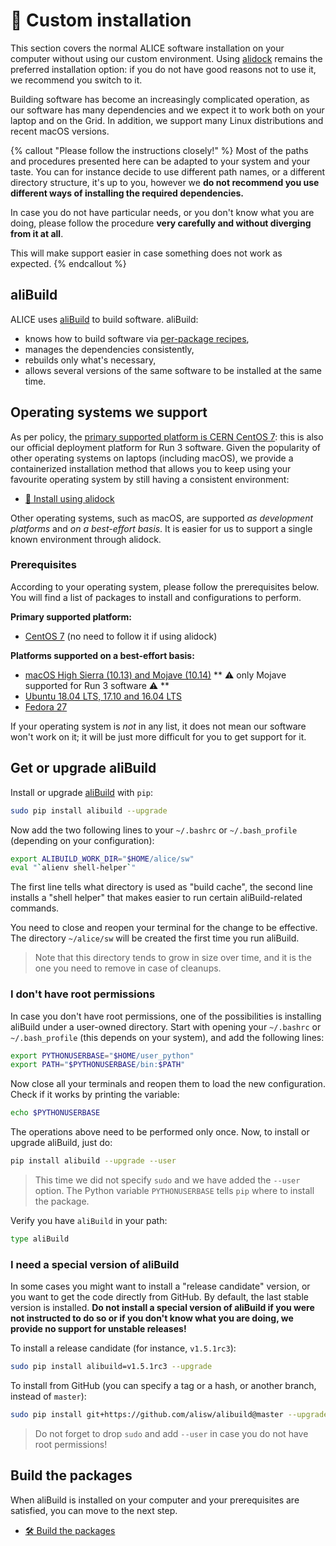 # 🐌 Custom installation

This section covers the normal ALICE software installation on your computer without using our
custom environment. Using [alidock](https://github.com/alidock/alidock/wiki) remains the preferred
installation option: if you do not have good reasons not to use it, we recommend you switch to it.

Building software has become an increasingly complicated operation, as our software has many
dependencies and we expect it to work both on your laptop and on the Grid. In addition, we support
many Linux distributions and recent macOS versions.

{% callout "Please follow the instructions closely!" %}
Most of the paths and procedures presented here can be adapted to your system and your taste. You
can for instance decide to use different path names, or a different directory structure, it's up to
you, however we **do not recommend you use different ways of installing the required
dependencies.**

In case you do not have particular needs, or you don't know what you are doing, please follow the
procedure **very carefully and without diverging from it at all**.

This will make support easier in case something does not work as expected.
{% endcallout %}


## aliBuild

ALICE uses [aliBuild](https://alisw.github.io/alibuild) to build software. aliBuild:

* knows how to build software via [per-package recipes](https://github.com/alisw/alidist),
* manages the dependencies consistently,
* rebuilds only what's necessary,
* allows several versions of the same software to be installed at the same time.


## Operating systems we support

As per policy, the [primary supported platform is CERN
CentOS 7](https://indico.cern.ch/event/642232/#3-wp3-common-tools-and-softwar):
this is also our official deployment platform for Run 3 software. Given the popularity of other
operating systems on laptops (including macOS), we provide a containerized installation method that
allows you to keep using your favourite operating system by still having a consistent environment:

* [🐳 Install using alidock](https://github.com/alidock/alidock/wiki)

Other operating systems, such as macOS, are supported _as development platforms_ and _on a
best-effort basis_. It is easier for us to support a single known environment through alidock.


### Prerequisites

According to your operating system, please follow the prerequisites below. You will find a list of
packages to install and configurations to perform.

**Primary supported platform:**

* [CentOS 7](prereq-centos7.md) (no need to follow it if using alidock)

**Platforms supported on a best-effort basis:**

* [macOS High Sierra (10.13) and Mojave (10.14)](prereq-macos.md)
  ** ⚠️  only Mojave supported for Run 3 software ⚠️  **
* [Ubuntu 18.04 LTS, 17.10 and 16.04 LTS](prereq-ubuntu.md)
* [Fedora 27](prereq-fedora.md)

If your operating system is _not_ in any list, it does not mean our software won't work on it;
it will be just more difficult for you to get support for it.


## Get or upgrade aliBuild

Install or upgrade [aliBuild](https://pypi.python.org/pypi/alibuild/) with `pip`:

```bash
sudo pip install alibuild --upgrade
```

Now add the two following lines to your `~/.bashrc` or `~/.bash_profile` (depending on your
configuration):

```bash
export ALIBUILD_WORK_DIR="$HOME/alice/sw"
eval "`alienv shell-helper`"
```

The first line tells what directory is used as "build cache", the second line installs a "shell
helper" that makes easier to run certain aliBuild-related commands.

You need to close and reopen your terminal for the change to be effective. The directory
`~/alice/sw` will be created the first time you run aliBuild.

> Note that this directory tends to grow in size over time, and it is the one you need to remove in
> case of cleanups.


### I don't have root permissions

In case you don't have root permissions, one of the possibilities is installing aliBuild under a
user-owned directory. Start with opening your `~/.bashrc` or `~/.bash_profile` (this depends on your
system), and add the following lines:

```bash
export PYTHONUSERBASE="$HOME/user_python"
export PATH="$PYTHONUSERBASE/bin:$PATH"
```

Now close all your terminals and reopen them to load the new configuration. Check if it works by
printing the variable:

```bash
echo $PYTHONUSERBASE
```

The operations above need to be performed only once. Now, to install or upgrade aliBuild, just do:

```bash
pip install alibuild --upgrade --user
```

> This time we did not specify `sudo` and we have added the `--user` option. The Python variable
> `PYTHONUSERBASE` tells `pip` where to install the package.

Verify you have `aliBuild` in your path:

```bash
type aliBuild
```


### I need a special version of aliBuild

In some cases you might want to install a "release candidate" version, or you want to get the code
directly from GitHub. By default, the last stable version is installed. **Do not install a special
version of aliBuild if you were not instructed to do so or if you don't know what you are doing, we
provide no support for unstable releases!**

To install a release candidate (for instance, `v1.5.1rc3`):

```bash
sudo pip install alibuild=v1.5.1rc3 --upgrade
```

To install from GitHub (you can specify a tag or a hash, or another branch, instead of `master`):

```bash
sudo pip install git+https://github.com/alisw/alibuild@master --upgrade
```

> Do not forget to drop `sudo` and add `--user` in case you do not have root permissions!


## Build the packages

When aliBuild is installed on your computer and your prerequisites are satisfied, you can move to
the next step.

* [🛠 Build the packages](build.md)
